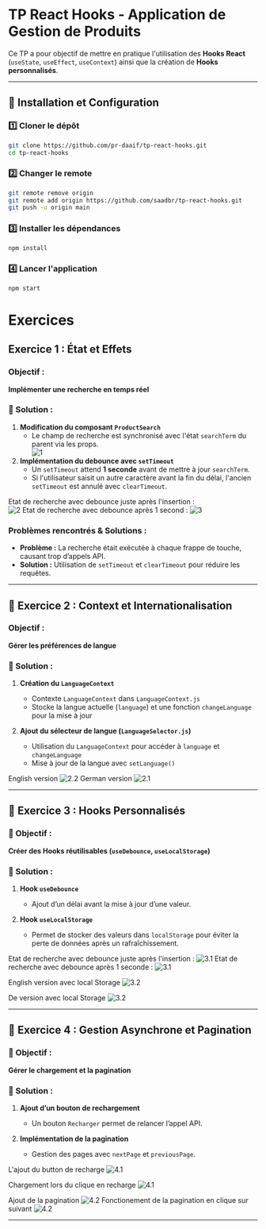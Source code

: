 # TP React Hooks - Application de Gestion de Produits  

Ce TP a pour objectif de mettre en pratique l'utilisation des **Hooks React** (`useState`, `useEffect`, `useContext`) ainsi que la création de **Hooks personnalisés**.  

---

## 🚀 Installation et Configuration  

### 1️⃣ Cloner le dépôt  

```sh
git clone https://github.com/pr-daaif/tp-react-hooks.git
cd tp-react-hooks
```

### 2️⃣ Changer le remote  

```sh
git remote remove origin
git remote add origin https://github.com/saadbr/tp-react-hooks.git
git push -u origin main
```

### 3️⃣ Installer les dépendances  

```sh
npm install
```

### 4️⃣ Lancer l'application  

```sh
npm start
```


#  Exercices  

##  Exercice 1 : **État et Effets**  

###  Objectif :  
**Implémenter une recherche en temps réel**  

### 🔹 Solution :  

1. **Modification du composant `ProductSearch`**  
   - Le champ de recherche est synchronisé avec l'état `searchTerm` du parent via les props.  
![1](images/1.1.png)
2. **Implémentation du debounce avec `setTimeout`**  
   - Un `setTimeout` attend **1 seconde** avant de mettre à jour `searchTerm`.  
   - Si l'utilisateur saisit un autre caractère avant la fin du délai, l'ancien `setTimeout` est annulé avec `clearTimeout`.


Etat de recherche avec debounce juste après l'insertion :   
![2](images/1.2%20before.png)
Etat de recherche avec debounce après 1 second : 
![3](images/1.2%20after.pngg)
###  Problèmes rencontrés & Solutions :  
- **Problème :** La recherche était exécutée à chaque frappe de touche, causant trop d’appels API.  
- **Solution :** Utilisation de `setTimeout` et `clearTimeout` pour réduire les requêtes.  

---

## 🿳️ Exercice 2 : **Context et Internationalisation**  

###  Objectif :  
**Gérer les préférences de langue**  

### 🔹 Solution :  

1. **Création du `LanguageContext`**  
   - Contexte `LanguageContext` dans `LanguageContext.js`  
   - Stocke la langue actuelle (`language`) et une fonction `changeLanguage` pour la mise à jour  

2. **Ajout du sélecteur de langue (`LanguageSelector.js`)**  
   - Utilisation du `LanguageContext` pour accéder à `language` et `changeLanguage`  
   - Mise à jour de la langue avec `setLanguage()`  

English version 
![2.2](images/2.2.png)
German version
![2.1](images/2.1.png)

---

## 🿠 Exercice 3 : **Hooks Personnalisés**  

### 🎯 Objectif :  
**Créer des Hooks réutilisables (`useDebounce`, `useLocalStorage`)**  

### 🔹 Solution :  

1. **Hook `useDebounce`**  
   - Ajout d’un délai avant la mise à jour d’une valeur.  

2. **Hook `useLocalStorage`**  
   - Permet de stocker des valeurs dans `localStorage` pour éviter la perte de données après un rafraîchissement.  

Etat de recherche avec debounce juste après l'insertion : 
![3.1](images/3.1.before.png)
Etat de recherche avec debounce après 1 seconde : 
![3.1](images/3.1.after.png)

English version avec local Storage
![3.2](images/3.2.png)

De version avec local Storage
![3.2](images/3.2.de.png)  

---

## 🿥 Exercice 4 : **Gestion Asynchrone et Pagination**  

### 🎯 Objectif :  
**Gérer le chargement et la pagination**  

### 🔹 Solution :  

1. **Ajout d’un bouton de rechargement**  
   - Un bouton `Recharger` permet de relancer l’appel API.  

2. **Implémentation de la pagination**  
   - Gestion des pages avec `nextPage` et `previousPage`.  

L'ajout du button de recharge
![4.1](images/4.1.reload.png)

Chargement lors du clique en recharge
![4.1](images/4.1.loading.png)

Ajout de la pagination
![4.2](images/4.2%20pagination.png)
Fonctionement de la pagination en clique sur suivant
![4.2](images/4.2%20pagination%20next.png)



---

